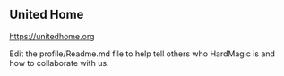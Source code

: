 ## United Home
https://unitedhome.org

Edit the profile/Readme.md file to help tell others who HardMagic is and how to collaborate with us.

